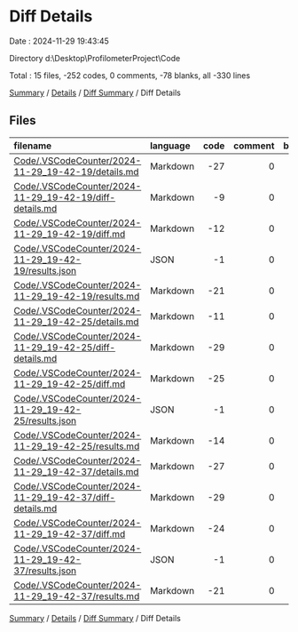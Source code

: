 # Diff Details

Date : 2024-11-29 19:43:45

Directory d:\\Desktop\\ProfilometerProject\\Code

Total : 15 files,  -252 codes, 0 comments, -78 blanks, all -330 lines

[Summary](results.md) / [Details](details.md) / [Diff Summary](diff.md) / Diff Details

## Files
| filename | language | code | comment | blank | total |
| :--- | :--- | ---: | ---: | ---: | ---: |
| [Code/.VSCodeCounter/2024-11-29_19-42-19/details.md](/Code/.VSCodeCounter/2024-11-29_19-42-19/details.md) | Markdown | -27 | 0 | -6 | -33 |
| [Code/.VSCodeCounter/2024-11-29_19-42-19/diff-details.md](/Code/.VSCodeCounter/2024-11-29_19-42-19/diff-details.md) | Markdown | -9 | 0 | -6 | -15 |
| [Code/.VSCodeCounter/2024-11-29_19-42-19/diff.md](/Code/.VSCodeCounter/2024-11-29_19-42-19/diff.md) | Markdown | -12 | 0 | -7 | -19 |
| [Code/.VSCodeCounter/2024-11-29_19-42-19/results.json](/Code/.VSCodeCounter/2024-11-29_19-42-19/results.json) | JSON | -1 | 0 | 0 | -1 |
| [Code/.VSCodeCounter/2024-11-29_19-42-19/results.md](/Code/.VSCodeCounter/2024-11-29_19-42-19/results.md) | Markdown | -21 | 0 | -7 | -28 |
| [Code/.VSCodeCounter/2024-11-29_19-42-25/details.md](/Code/.VSCodeCounter/2024-11-29_19-42-25/details.md) | Markdown | -11 | 0 | -6 | -17 |
| [Code/.VSCodeCounter/2024-11-29_19-42-25/diff-details.md](/Code/.VSCodeCounter/2024-11-29_19-42-25/diff-details.md) | Markdown | -29 | 0 | -6 | -35 |
| [Code/.VSCodeCounter/2024-11-29_19-42-25/diff.md](/Code/.VSCodeCounter/2024-11-29_19-42-25/diff.md) | Markdown | -25 | 0 | -7 | -32 |
| [Code/.VSCodeCounter/2024-11-29_19-42-25/results.json](/Code/.VSCodeCounter/2024-11-29_19-42-25/results.json) | JSON | -1 | 0 | 0 | -1 |
| [Code/.VSCodeCounter/2024-11-29_19-42-25/results.md](/Code/.VSCodeCounter/2024-11-29_19-42-25/results.md) | Markdown | -14 | 0 | -7 | -21 |
| [Code/.VSCodeCounter/2024-11-29_19-42-37/details.md](/Code/.VSCodeCounter/2024-11-29_19-42-37/details.md) | Markdown | -27 | 0 | -6 | -33 |
| [Code/.VSCodeCounter/2024-11-29_19-42-37/diff-details.md](/Code/.VSCodeCounter/2024-11-29_19-42-37/diff-details.md) | Markdown | -29 | 0 | -6 | -35 |
| [Code/.VSCodeCounter/2024-11-29_19-42-37/diff.md](/Code/.VSCodeCounter/2024-11-29_19-42-37/diff.md) | Markdown | -24 | 0 | -7 | -31 |
| [Code/.VSCodeCounter/2024-11-29_19-42-37/results.json](/Code/.VSCodeCounter/2024-11-29_19-42-37/results.json) | JSON | -1 | 0 | 0 | -1 |
| [Code/.VSCodeCounter/2024-11-29_19-42-37/results.md](/Code/.VSCodeCounter/2024-11-29_19-42-37/results.md) | Markdown | -21 | 0 | -7 | -28 |

[Summary](results.md) / [Details](details.md) / [Diff Summary](diff.md) / Diff Details